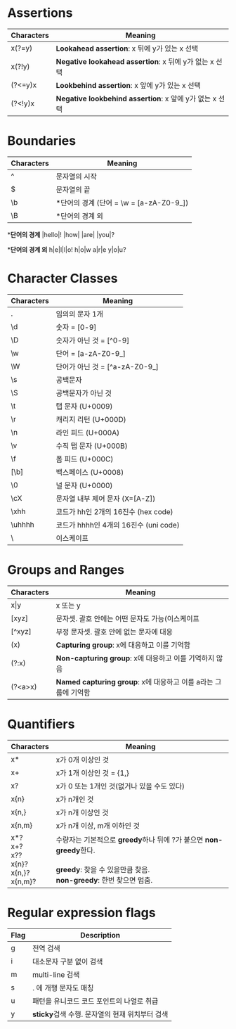 # Assertions
|Characters|Meaning|
|--|--|
|x(?=y)|**Lookahead assertion**: x 뒤에 y가 있는 x 선택|
|x(?!y)|**Negative lookahead assertion**: x 뒤에 y가 없는 x 선택|
|(?<=y)x|**Lookbehind assertion**: x 앞에 y가 있는 x 선택|
|(?<!y)x|**Negative lookbehind assertion**: x 앞에 y가 없는 x 선택|

# Boundaries
|Characters|Meaning |
|--|--|
|^|문자열의 시작|
|$|문자열의 끝|
|\b|*단어의 경계 (단어 = \w = [a-zA-Z0-9_])|
|\B|*단어의 경계 외|

***단어의 경계**
|hello|! |how| |are| |you|?

***단어의 경계 외**
h|e|l|l|o! h|o|w a|r|e y|o|u?

# Character Classes
|Characters|Meaning |
|--|--|
|.|임의의 문자 1개|
|\d|숫자 = [0-9]|
|\D|숫자가 아닌 것 = [^0-9]|
|\w|단어 = [a-zA-Z0-9_]|
|\W|단어가 아닌 것 = [^a-zA-Z0-9_]|
|\s|공백문자|
|\S|공백문자가 아닌 것|
|\t|탭 문자 (U+0009)|
|\r|캐리지 리턴 (U+000D)|
|\n|라인 피드 (U+000A)|
|\v|수직 탭 문자 (U+000B)|
|\f|폼 피드 (U+000C)|
|[\b]|백스페이스 (U+0008)|
|\0|널 문자 (U+0000)|
|\cX|문자열 내부 제어 문자 (X=[A-Z])|
|\xhh|코드가 hh인 2개의 16진수 (hex code) |
|\uhhhh|코드가 hhhh인 4개의 16진수 (uni code)|
|\\ |이스케이프|

# Groups and Ranges
|Characters|Meaning |
|--|--|
|x\|y|x 또는 y|
|[xyz]|문자셋. 괄호 안에는 어떤 문자도 가능(이스케이프 
|[^xyz]|부정 문자셋. 괄호 안에 없는 문자에 대응|
|(x)|**Capturing group**: x에 대응하고 이를 기억함|
|(?:x)|**Non-capturing group**: x에 대응하고 이를 기억하지 않음|
|(?\<a\>x)|**Named capturing group**: x에 대응하고 이를 a라는 그룹에 기억함

# Quantifiers
|Characters|Meaning|
|--|--|
|x*|x가 0개 이상인 것|
|x+|x가 1개 이상인 것 = {1,}| 
|x?|x가 0 또는 1개인 것(없거나 있을 수도 있다)|
|x{n}|x가 n개인 것|
|x{n,}|x가 n개 이상인 것|
|x{n,m}|x가 n개 이상, m개 이하인 것|
|x*?<br/>x+?<br/>x??<br/>x{n}?<br/>x{n,}?<br/>x{n,m}?|수량자는 기본적으로 **greedy**하나 뒤에 ?가 붙으면 **non-greedy**한다.<br/><br/>**greedy**: 찾을 수 있을만큼 찾음.<br/>**non-greedy**: 한번 찾으면 멈춤.

# Regular expression flags
|Flag|Description|
|--|--|
|g|전역 검색|
|i|대소문자 구분 없이 검색|
|m|multi-line 검색|
|s|. 에 개행 문자도 매칭|
|u|패턴을 유니코드 코드 포인트의 나열로 취급|
|y|**sticky**검색 수행. 문자열의 현재 위치부터 검색|
